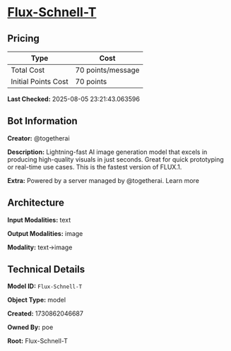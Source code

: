 # [Flux-Schnell-T](https://poe.com/Flux-Schnell-T)

## Pricing

| Type | Cost |
|------|------|
| Total Cost | 70 points/message |
| Initial Points Cost | 70 points |

**Last Checked:** 2025-08-05 23:21:43.063596


## Bot Information

**Creator:** @togetherai

**Description:** Lightning-fast AI image generation model that excels in producing high-quality visuals in just seconds. Great for quick prototyping or real-time use cases. This is the fastest version of FLUX.1.

**Extra:** Powered by a server managed by @togetherai. Learn more


## Architecture

**Input Modalities:** text

**Output Modalities:** image

**Modality:** text->image


## Technical Details

**Model ID:** `Flux-Schnell-T`

**Object Type:** model

**Created:** 1730862046687

**Owned By:** poe

**Root:** Flux-Schnell-T
